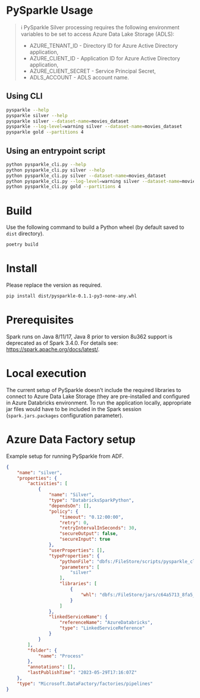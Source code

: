 # PySparkle Usage

> ℹ️ PySparkle Silver processing requires the following environment variables to be set
> to access Azure Data Lake Storage (ADLS):
> - AZURE_TENANT_ID - Directory ID for Azure Active Directory application,
> - AZURE_CLIENT_ID - Application ID for Azure Active Directory application,
> - AZURE_CLIENT_SECRET - Service Principal Secret,
> - ADLS_ACCOUNT - ADLS account name.

## Using CLI

```bash
pysparkle --help
pysparkle silver --help
pysparkle silver --dataset-name=movies_dataset
pysparkle --log-level=warning silver --dataset-name=movies_dataset
pysparkle gold --partitions 4
```

## Using an entrypoint script

```bash
python pysparkle_cli.py --help
python pysparkle_cli.py silver --help
python pysparkle_cli.py silver --dataset-name=movies_dataset
python pysparkle_cli.py --log-level=warning silver --dataset-name=movies_dataset
python pysparkle_cli.py gold --partitions 4
```

# Build
Use the following command to build a Python wheel (by default saved to `dist` directory).

```bash
poetry build
```

# Install
Please replace the version as required.

```bash
pip install dist/pysparkle-0.1.1-py3-none-any.whl
```

# Prerequisites
Spark runs on Java 8/11/17, Java 8 prior to version 8u362 support is deprecated
as of Spark 3.4.0. For details see: https://spark.apache.org/docs/latest/.

# Local execution
The current setup of PySparkle doesn't include the required libraries to connect
to Azure Data Lake Storage (they are pre-installed and configured in Azure Databricks
environment. To run the application locally, appropriate jar files would have to be
included in the Spark session (`spark.jars.packages` configuration parameter).

# Azure Data Factory setup
Example setup for running PySparkle from ADF.

```json
{
    "name": "silver",
    "properties": {
        "activities": [
            {
                "name": "Silver",
                "type": "DatabricksSparkPython",
                "dependsOn": [],
                "policy": {
                    "timeout": "0.12:00:00",
                    "retry": 0,
                    "retryIntervalInSeconds": 30,
                    "secureOutput": false,
                    "secureInput": true
                },
                "userProperties": [],
                "typeProperties": {
                    "pythonFile": "dbfs:/FileStore/scripts/pysparkle_cli.py",
                    "parameters": [
                        "silver"
                    ],
                    "libraries": [
                        {
                            "whl": "dbfs:/FileStore/jars/c64a5713_8fa5_4e3a_beda_218f9ab5730e/pysparkle-0.1.1-py3-none-any.whl"
                        }
                    ]
                },
                "linkedServiceName": {
                    "referenceName": "AzureDatabricks",
                    "type": "LinkedServiceReference"
                }
            }
        ],
        "folder": {
            "name": "Process"
        },
        "annotations": [],
        "lastPublishTime": "2023-05-29T17:16:07Z"
    },
    "type": "Microsoft.DataFactory/factories/pipelines"
}
```
